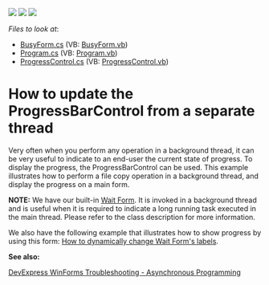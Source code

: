 <!-- default badges list -->
![](https://img.shields.io/endpoint?url=https://codecentral.devexpress.com/api/v1/VersionRange/128622627/13.1.4%2B)
[![](https://img.shields.io/badge/Open_in_DevExpress_Support_Center-FF7200?style=flat-square&logo=DevExpress&logoColor=white)](https://supportcenter.devexpress.com/ticket/details/E2097)
[![](https://img.shields.io/badge/📖_How_to_use_DevExpress_Examples-e9f6fc?style=flat-square)](https://docs.devexpress.com/GeneralInformation/403183)
<!-- default badges end -->
<!-- default file list -->
*Files to look at*:

* [BusyForm.cs](./CS/Busy/BusyForm.cs) (VB: [BusyForm.vb](./VB/Busy/BusyForm.vb))
* [Program.cs](./CS/Busy/Program.cs) (VB: [Program.vb](./VB/Busy/Program.vb))
* [ProgressControl.cs](./CS/Busy/ProgressControl.cs) (VB: [ProgressControl.vb](./VB/Busy/ProgressControl.vb))
<!-- default file list end -->
# How to update the ProgressBarControl from a separate thread


<p>Very often when you perform any operation in a background thread, it can be very useful to indicate to an end-user the current state of progress. To display the progress, the ProgressBarControl can be used. This example illustrates how to perform a file copy operation in a background thread, and display the progress on a main form.</p>

<strong>NOTE:</strong>
We have our built-in <a href="https://docs.devexpress.com/WindowsForms/10824/controls-and-libraries/forms-and-user-controls/splash-screen-manager/wait-form">Wait Form</a>. It is invoked in a background thread and is useful when it is required to indicate a long running task executed in the main thread. Please refer to the class description for more information.

We also have the following example that illustrates how to show progress by using this form: <a href="https://github.com/DevExpress-Examples/how-to-dynamically-change-a-wait-forms-labels-e3575">How to dynamically change Wait Form's labels</a>.


<b>See also:</b>

[DevExpress WinForms Troubleshooting - Asynchronous Programming](https://go.devexpress.com/CheatSheets_WinForms_Examples_T964838.aspx)



<br/>


